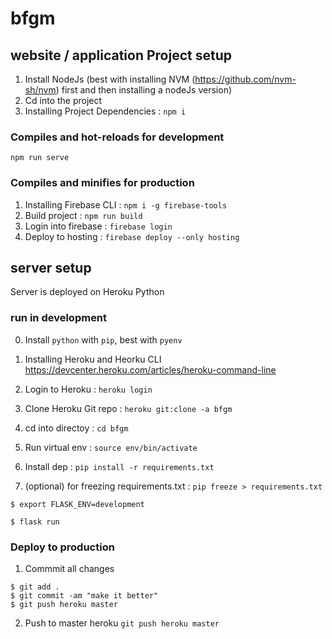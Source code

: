 # bfgm 

## website / application Project setup

1. Install NodeJs (best with installing NVM (https://github.com/nvm-sh/nvm) first and then installing a nodeJs version)
2. Cd into the project 
3. Installing Project Dependencies : `npm i`


### Compiles and hot-reloads for development

`npm run serve`

### Compiles and minifies for production

1. Installing Firebase CLI : `npm i -g firebase-tools`
2. Build project : `npm run build`
3. Login into firebase : `firebase login`
4. Deploy to hosting : `firebase deploy --only hosting`

## server setup

Server is deployed on Heroku Python

### run in development

0. Install `python` with `pip`, best with `pyenv`

1. Installing Heroku and Heorku CLI https://devcenter.heroku.com/articles/heroku-command-line
2. Login to Heroku : `heroku login`
3. Clone Heroku Git repo : `heroku git:clone -a bfgm`
4. cd into directoy : `cd bfgm`

5. Run virtual env : `source env/bin/activate`
6. Install dep : `pip install -r requirements.txt `
7. (optional) for freezing requirements.txt : `pip freeze > requirements.txt`


```
$ export FLASK_ENV=development
```

```
$ flask run
```



### Deploy to production

1. Commmit all changes
```
$ git add .
$ git commit -am "make it better"
$ git push heroku master
```
2. Push to master heroku `git push heroku master`
